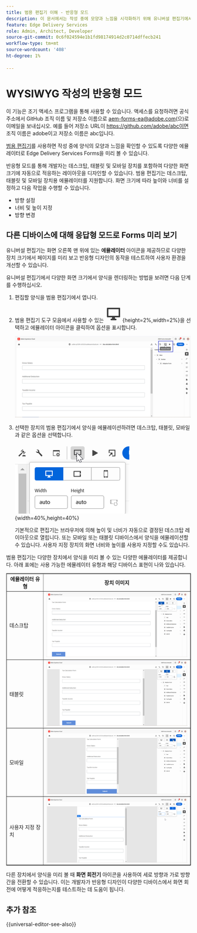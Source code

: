 ```yaml
---
title: 범용 편집기 이해 - 반응형 모드
description: 이 문서에서는 작성 중에 모양과 느낌을 시각화하기 위해 유니버설 편집기에서 다양한 에뮬레이터를 사용하여 양식을 미리 보는 방법에 대해 설명합니다.
feature: Edge Delivery Services
role: Admin, Architect, Developer
source-git-commit: 0c6f024594e1b1fd98174914d2c0714dffecb241
workflow-type: tm+mt
source-wordcount: '408'
ht-degree: 1%

---
```


# WYSIWYG 작성의 반응형 모드

<span class="preview"> 이 기능은 조기 액세스 프로그램을 통해 사용할 수 있습니다. 액세스를 요청하려면 공식 주소에서 GitHub 조직 이름 및 저장소 이름으로 <a href="mailto:aem-forms-ea@adobe.com">aem-forms-ea@adobe.com</a>(으)로 이메일을 보내십시오. 예를 들어 저장소 URL이 https://github.com/adobe/abc이면 조직 이름은 adobe이고 저장소 이름은 abc입니다.</span>


[범용 편집기](/help/edge/docs/forms/universal-editor/overview-universal-editor-for-edge-delivery-services-for-forms.md)를 사용하면 작성 중에 양식의 모양과 느낌을 확인할 수 있도록 다양한 에뮬레이터로 Edge Delivery Services Forms을 미리 볼 수 있습니다.

반응형 모드를 통해 개발자는 데스크탑, 태블릿 및 모바일 장치를 포함하여 다양한 화면 크기에 자동으로 적응하는 레이아웃을 디자인할 수 있습니다. 범용 편집기는 데스크탑, 태블릿 및 모바일 장치용 에뮬레이터를 지원합니다. 화면 크기에 따라 높이와 너비를 설정하고 다음 작업을 수행할 수 있습니다.

* 방향 설정
* 너비 및 높이 지정
* 방향 변경

## 다른 디바이스에 대해 응답형 모드로 Forms 미리 보기

유니버설 편집기는 화면 오른쪽 맨 위에 있는 **에뮬레이터** 아이콘을 제공하므로 다양한 장치 크기에서 페이지를 미리 보고 반응형 디자인의 동작을 테스트하여 사용자 환경을 개선할 수 있습니다.

유니버설 편집기에서 다양한 화면 크기에서 양식을 렌더링하는 방법을 보려면 다음 단계를 수행하십시오.

1. 편집할 양식을 범용 편집기에서 엽니다.
1. 범용 편집기 도구 모음에서 사용할 수 있는 ![에뮬레이터 아이콘](/help/edge/docs/forms/universal-editor/assets/emulator.png){height=2%,width=2%}을 선택하고 에뮬레이터 아이콘을 클릭하여 옵션을 표시합니다.

   ![응답형 모드](/help/edge/docs/forms/universal-editor/assets/universal-editor-emulator.png)

1. 선택한 장치의 범용 편집기에서 양식을 에뮬레이션하려면 데스크탑, 태블릿, 모바일과 같은 옵션을 선택합니다.

   ![응답형 모드](/help/edge/docs/forms/universal-editor/assets/ue-responsivemode.png){width=40%,height=40%}

   기본적으로 편집기는 브라우저에 의해 높이 및 너비가 자동으로 결정된 데스크탑 레이아웃으로 열립니다. 또는 모바일 또는 태블릿 디바이스에서 양식을 에뮬레이션할 수 있습니다. 사용자 지정 장치의 화면 너비와 높이를 사용자 지정할 수도 있습니다.

범용 편집기는 다양한 장치에서 양식을 미리 볼 수 있는 다양한 에뮬레이터를 제공합니다. 아래 표에는 사용 가능한 에뮬레이터 유형과 해당 디바이스 표현이 나와 있습니다.

<table border="1" style="text-align:" left; border-collapse: collapse;">
    <tr>
        <th style="width: 20%">에뮬레이터 유형</th>
        <th style="width: 80%">장치 이미지</th>
    </tr>
    <tr>
        <td style="width: 20%">데스크탑</td>
        <td style="width: 80%"><img src="/help/edge/docs/forms/universal-editor/assets/universal-editor-desktop.png" alt="데스크톱 에뮬레이터" style="width: auto; height: auto"></td>
    </tr>
    <tr>
        <td style="width: 20%">태블릿</td>
        <td style="width: 80%"><img src="/help/edge/docs/forms/universal-editor/assets/universal-editor-tab.png" alt="태블릿 에뮬레이터" style="width: auto; height: auto"></td>
    </tr>
    <tr>
        <td style="width: 20%">모바일</td>
        <td style="width: 80%"><img src="/help/edge/docs/forms/universal-editor/assets/universal-editor-mobile.png" alt="모바일 에뮬레이터" style="width: auto; height: auto"></td>
    </tr>
    <tr>
        <td style="width: 20%">사용자 지정 장치</td>
        <td style="width: 80%"><img src="/help/edge/docs/forms/universal-editor/assets/universal-editor-custom.png" alt="사용자 지정 장치 에뮬레이터" style="width: auto; height: auto"></td>
    </tr>
</table>

다른 장치에서 양식을 미리 볼 때 **화면 회전기** 아이콘을 사용하여 세로 방향과 가로 방향 간을 전환할 수 있습니다. 이는 개발자가 반응형 디자인이 다양한 디바이스에서 화면 회전에 어떻게 적응하는지를 테스트하는 데 도움이 됩니다.

## 추가 참조

{{universal-editor-see-also}}
